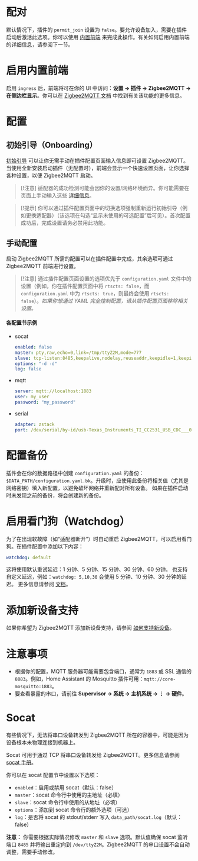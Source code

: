 # 配对

默认情况下，插件的 `permit_join` 设置为 `false`。要允许设备加入，需要在插件启动后激活此选项。你可以使用 [内置前端](https://www.zigbee2mqtt.io/information/frontend.html) 来完成此操作。有关如何启用内置前端的详细信息，请参阅下一节。

# 启用内置前端

启用 `ingress` 后，前端将可在你的 UI 中访问：**设置 → 插件 → Zigbee2MQTT → 在侧边栏显示**。你可以在 [Zigbee2MQTT 文档](https://www.zigbee2mqtt.io/information/frontend.html) 中找到有关该功能的更多信息。

# 配置

## 初始引导（Onboarding）

[初始引导](https://www.zigbee2mqtt.io/guide/getting-started/#onboarding) 可以让你无需手动在插件配置页面输入信息即可设置 Zigbee2MQTT。当使用全新安装启动插件（无配置时），前端会显示一个快速设置页面，让你选择各种设置，以便 Zigbee2MQTT 启动。

> \[!注意]
> 适配器的成功检测可能会因你的设置/网络环境而异。你可能需要在页面上手动输入这些 [详细信息](https://www.zigbee2mqtt.io/guide/configuration/adapter-settings.html#basic-configuration)。

> \[!提示]
> 你可以通过插件配置页面中的切换选项强制重新运行初始引导（例如更换适配器）（该选项在勾选“显示未使用的可选配置”后可见）。首次配置成功后，完成设置请务必禁用此功能。

## 手动配置

启动 Zigbee2MQTT 所需的配置可以在插件配置中完成，其余选项可通过 Zigbee2MQTT 前端进行设置。

> \[!注意]
> 通过插件配置页面设置的选项优先于 `configuration.yaml` 文件中的设置（例如，你在插件配置页面中将 `rtscts: false`，而 `configuration.yaml` 中为 `rtscts: true`，则最终会使用 `rtscts: false`）。*如果你想通过 YAML 完全控制配置，请从插件配置页面移除相关设置。*

#### 各配置节示例

* socat

  ```yaml
  enabled: false
  master: pty,raw,echo=0,link=/tmp/ttyZ2M,mode=777
  slave: tcp-listen:8485,keepalive,nodelay,reuseaddr,keepidle=1,keepintvl=1,keepcnt=5
  options: "-d -d"
  log: false
  ```
* mqtt

  ```yaml
  server: mqtt://localhost:1883
  user: my_user
  password: "my_password"
  ```
* serial

  ```yaml
  adapter: zstack
  port: /dev/serial/by-id/usb-Texas_Instruments_TI_CC2531_USB_CDC___0X00124B0018ED3DDF-if00
  ```

# 配置备份

插件会在你的数据路径中创建 `configuration.yaml` 的备份：`$DATA_PATH/configuration.yaml.bk`。升级时，应使用此备份将相关值（尤其是网络密钥）填入新配置，以避免破坏网络并重新配对所有设备。
如果在插件启动时未发现之前的备份，将会创建新的备份。

# 启用看门狗（Watchdog）

为了在出现软故障（如“适配器断开”）时自动重启 Zigbee2MQTT，可以启用看门狗。在插件配置中添加以下内容：

```yaml
watchdog: default
```

这将使用默认重试延迟：1 分钟、5 分钟、15 分钟、30 分钟、60 分钟。
也支持自定义延迟，例如：`watchdog: 5,10,30` 会使用 5 分钟、10 分钟、30 分钟的延迟。
更多信息请参阅 [文档](https://www.zigbee2mqtt.io/guide/installation/15_watchdog.html)。

# 添加新设备支持

如果你希望为 Zigbee2MQTT 添加新设备支持，请参阅 [如何支持新设备](https://www.zigbee2mqtt.io/how_tos/how_to_support_new_devices.html)。

# 注意事项

* 根据你的配置，MQTT 服务器可能需要包含端口，通常为 `1883` 或 SSL 通信的 `8883`。例如，Home Assistant 的 Mosquitto 插件可用：`mqtt://core-mosquitto:1883`。
* 要查看暴露的串口，请前往 **Supervisor → 系统 → 主机系统 → ⋮ → 硬件**。

# Socat

有些情况下，无法将串口设备转发到 Zigbee2MQTT 所在的容器中，可能是因为设备根本未物理连接到机器上。

Socat 可用于通过 TCP 将串口设备转发给 Zigbee2MQTT。更多信息请参阅 [socat 手册](https://linux.die.net/man/1/socat)。

你可以在 socat 配置节中设置以下选项：

* `enabled`：启用或禁用 socat（默认：false）
* `master`：socat 命令行中使用的主地址（必填）
* `slave`：socat 命令行中使用的从地址（必填）
* `options`：添加到 socat 命令行的额外选项（可选）
* `log`：是否将 socat 的 stdout/stderr 写入 `data_path/socat.log`（默认：false）

**注意：** 你需要根据实际情况修改 `master` 和 `slave` 选项。默认值确保 socat 监听端口 `8485` 并将输出重定向到 `/dev/ttyZ2M`。Zigbee2MQTT 的串口设置不会自动调整，需要手动修改。
